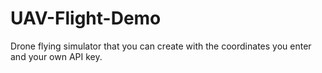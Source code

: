 # UAV-Flight-Demo
Drone flying simulator that you can create with the coordinates you enter and your own API key.
